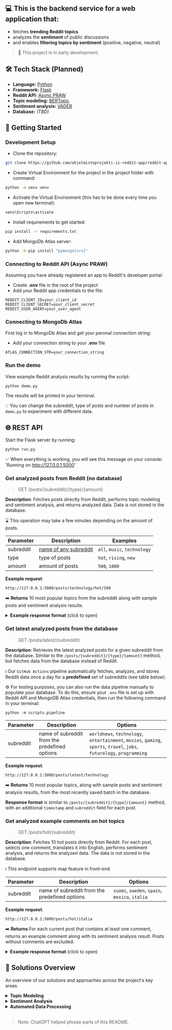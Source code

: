 ## 💻 This is the backend service for a web application that:
- fetches **trending Reddit topics**
- analyzes the **sentiment** of public discussions
- and enables **filtering topics by sentiment** (positive, negative, neutral)

> 🚧 This project is in early development.

## 🛠️ Tech Stack (Planned)

- **Language:** [Python](https://docs.python.org/3/)
- **Framework:** [Flask](https://flask.palletsprojects.com/en/stable/)
- **Reddit API:** [Async PRAW](https://asyncpraw.readthedocs.io/en/stable/)
- **Topic modeling:** [BERTopic](https://maartengr.github.io/BERTopic/index.html)
- **Sentiment analysis:** [VADER](https://vadersentiment.readthedocs.io/en/latest/index.html) 
- **Database:** *(TBD)*

## 🚀 Getting Started

### Development Setup
- Clone the repository:
```bash
git clone https://github.com/ohjelmistoprojekti-ii-reddit-app/reddit-app-backend.git
```
- Create Virtual Environment for the project in the project folder with command:
```bash
python -m venv venv
```
- Activate the Virtual Environment (this has to be done every time you open new terminal):
```bash
venv\Scripts\activate
```
- Install requirements to get started:
```bash
pip install -r requirements.txt
```
- Add MongoDb Atlas server:
```bash
python -m pip install "pymongo[srv]"
```

### Connecting to Reddit API (Async PRAW)
Assuming you have already registered an app to Reddit's developer portal:
- Create **.env** file in the root of the project
- Add your Reddit app credentials to the file:
```
REDDIT_CLIENT_ID=your_client_id
REDDIT_CLIENT_SECRET=your_client_secret
REDDIT_USER_AGENT=your_user_agent
```

### Connecting to MongoDb Atlas
First log in to MongoDb Atlas and get your peronal connection string:
- Add your connection string to your **.env** file
```
ATLAS_CONNECTION_STR=your_connection_string
```

### Run the demo

View example Reddit analysis results by running the script:
```bash
python demo.py
```

The results will be printed in your terminal.

💡 You can change the subreddit, type of posts and number of posts in `demo.py` to experiment with different data.

## 🌐 REST API

Start the Flask server by running:
```bash
python run.py
```

✅ When everything is working, you will see this message on your console: 'Running on http://127.0.0.1:5000'

### Get analyzed posts from Reddit (no database)

> GET /posts/{subreddit}/{type}/{amount}

**Description**: Fetches posts directly from Reddit, performs topic modeling and sentiment analysis, and returns analyzed data. Data is not stored in the database.

⌛ This operation may take a few minutes depending on the amount of posts.

| Parameter | Description | Examples |
| --------- | ----------- | ------- |
| subreddit | [name of any subreddit](https://www.reddit.com/r/ListOfSubreddits/wiki/listofsubreddits/) | `all`, `music`, `technology` |
| type | type of posts | `hot`, `rising`, `new` |
| amount | amount of posts | `500`, `1000` |

**Example request**:
```
http://127.0.0.1:5000/posts/technology/hot/500
```

➡️ **Returns** 10 most popular topics from the subreddit along with sample posts and sentiment analysis results.

<details>
<summary><strong>Example response format</strong> (click to open)</summary>

```json
{
  "topic_id": 1,
  "num_posts": 22,
  "posts": [
    {
      "id": "abc123",
      "subreddit": "technology",
      "title": "AI model achieves new benchmark",
      "content": "A new AI model has set a record for image recognition accuracy.",
      "comments": [
        "This is amazing!",
        "Impressive results, can't wait to see it in action."
      ],
      "num_comments": 2,
      "score": 150,
      "upvote_ratio": 0.97
    },
    {
      "id": "def456",
      "subreddit": "technology",
      "title": "Tech company launches innovative gadget",
      "content": "The latest gadget has several cutting-edge features.",
      "comments": [
        "Looks promising!"
      ],
      "num_comments": 1,
      "score": 120,
      "upvote_ratio": 0.95
    }
  ],
  "sentiment_values": {
    "average_compound": 0.25,
    "average_neg": 10.0,
    "average_neu": 75.0,
    "average_pos": 15.0,
    "comment_count": 50
  },
  "topic": ["AI", "Innovation", "Gadgets"]
}
```
</details>


### Get latest analyzed posts from the database

> GET /posts/latest/{subreddit}

**Description**: Retrieves the latest analyzed posts for a given subreddit from the database. Similar to the `/posts/{subreddit}/{type}/{amount}` method, but fetches data from the database instead of Reddit.

ℹ️ Our `GitHub Actions` pipeline automatically fetches, analyzes, and stores Reddit data once a day for a **predefined** set of subreddits (see table below).

⚙️ For testing purposes, you can also run the data pipeline manually to populate your database. To do this, ensure your `.env` file is set up with Reddit API and MongoDB Atlas credentials, then run the following command in your terminal:
```
python -m scripts.pipeline
```

| Parameter | Description | Options |
| --------- | ----------- | ------- |
| subreddit | name of subreddit from the predefined options | `worldnews`, `technology`, `entertainment`, `movies`, `gaming`, `sports`, `travel`, `jobs`, `futurology`, `programming`

**Example request**:
```
http://127.0.0.1:5000/posts/latest/technology
```

➡️ **Returns** 10 most popular topics, along with sample posts and sentiment analysis results, from the most recently saved batch in the database.

**Response format** is similar to `/posts/{subreddit}/{type}/{amount}` method, with an additional `timestamp` and `subreddit` field for each post.


### Get analyzed example comments on hot topics

> GET /posts/hot/{subreddit}

**Description**: Fetches 10 hot posts directly from Reddit. For each post, selects one comment, translates it into English, performs sentiment analysis, and returns the analyzed data. The data is not stored in the database.

ℹ️ This endpoint supports map feature in front-end


| Parameter | Description | Options |
| --------- | ----------- | ------- |
| subreddit | name of subreddit from the predefined options | `suomi`, `sweden`, `spain`, `mexico`, `italia`

**Example request**:
```
http://127.0.0.1:5000/posts/hot/italia
```
➡️ **Returns** For each current post that contains at least one comment, returns an example comment along with its sentiment analysis result. Posts without comments are excluded.

<details>
<summary><strong>Example response format</strong> (click to open)</summary>

```json
{
    "comment_eng": "thanks to all for support, I didn't feel like ahaha and I learned about the challenge",
    "comment_original": "grazie di cuore a tutti per il supporto, non me lo aspettavo ahaha e scusatemi per lo sfogo",
    "post_score": 480,
    "post_title": "Ho 23 anni e NON vivo",
    "sentiment_values": {
      "sentiment_compound": 0.585,
      "sentiment_neg": 0.111,
      "sentiment_neu": 0.526,
      "sentiment_pos": 0.363
    }
  },
  {
    "comment_eng": "With this opposition, I have spent ten years in government.",
    "comment_original": "Con questa opposizione fa tranquillissimamente dieci anni al governo",
    "post_score": 355,
    "post_title": "Zitta zitta la Meloni a fine mese arriva sul podio",
    "sentiment_values": {
      "sentiment_compound": 0,
      "sentiment_neg": 0,
      "sentiment_neu": 1,
      "sentiment_pos": 0
    }
  },
  {
    "comment_eng": "Is the minimum wage at 9 euros?",
    "comment_original": "Maa il salario minimo a 9 euro? Helloo? ",
    "post_score": 202,
    "post_title": "Se Flotilla sarà attaccata i sindacati sono pronti allo SCIOPERO GENERALE immediato",
    "sentiment_values": {
      "sentiment_compound": 0,
      "sentiment_neg": 0,
      "sentiment_neu": 1,
      "sentiment_pos": 0
    }
  }
```
</details>


## 🔎 Solutions Overview
An overview of our solutions and approaches across the project's key areas.

<details>
<summary><strong>Topic Modeling</strong></summary>

**Topic modeling** is a natural language processing (NLP) technique for identifying themes and topics from text data.

There are multiple tools available for this task, and for this project, we chose **BERTopic**, a modern framework that leverages advanced sentence-transformer models and statistical techniques to uncover easily interpretable topics.

<strong>Core concepts of BERTopic</strong>

BERTopic is highly flexible, allowing you to customize or swap components based on your needs. For example, you can control how broad or detailed the topic groups are by changing the clustering model, or generate embeddings using almost any sentence-transformer model. Adjusting different components can have a significant impact on the results.

Here are the key steps in BERTopic and the models we used for each stage:

1. **Embedding**: Converts text into numerical vectors that capture meaning, so similar words are close in vector space. For example, words “*movie*” and “*film*” might end up near each other because they mean similar things.
    - Model: [all-MiniLM-L12-v2](https://huggingface.co/sentence-transformers/all-MiniLM-L12-v2)
2. **Dimensionality reduction**: Reduces the high-dimensional vectors, making patterns and clusters easier to detect.
    - Model: [UMAP](https://umap-learn.readthedocs.io/en/latest/)
3. **Clustering**: Groups similar embeddings into coherent topic clusters.
    - Model: [HDBSCAN](https://hdbscan.readthedocs.io/en/latest/how_hdbscan_works.html)
4. **Topic representation**: Labels each cluster with a few key words summarizing its main theme.
    - Model: BERTopic default, [c-TF-IDF](https://maartengr.github.io/BERTopic/getting_started/ctfidf/ctfidf.html)


<strong>Why use BERTopic on Reddit data?</strong>

Reddit discussions are already organized into different topics as **subreddits**, so someone might wonder why we would use topic modeling on Reddit at all. We wanted to take our Reddit analysis a step further and see if recurring themes or topics could be found *within* large subreddits.

Reddit discussions are diverse, informal and full of slang and memes, making the data challenging to analyze. BERTopic uses contextual embeddings to capture the meaning behind words, allowing it to understand nuances that traditional models like LDA often miss. We believe this makes it well-suited for extracting meaningful topics from a large and messy dataset like Reddit.

**Learn more on this topic**:
- [What is Topic Modeling? An Introduction With Examples](https://www.datacamp.com/tutorial/what-is-topic-modeling) by Kurtis Pykes (Datacamp)
- [Advanced Topic Modeling with BERTopic](https://www.pinecone.io/learn/bertopic/) by James Briggs (Pinecone)
- [BERTopic official documentation](https://maartengr.github.io/BERTopic/algorithm/algorithm.html)
</details>

<details>
<summary><strong>Sentiment Analysis</strong></summary>
Coming soon
</details>

<details>
<summary><strong>Automated Data Processing</strong></summary>

We use **GitHub Actions** to automatically fetch, analyze, and store Reddit data once per day. The pipeline currently only runs for a predefined set of subreddits (see table below).

**How it works**
- Runs daily at midnight (UTC) or on demand via manual trigger
- Fetches ~500 hot posts and up to 8 comments per subreddit
- Processes content with topic modeling and sentiment analysis
- Stores processed data in MongoDB Atlas

The processed data can be accessed via the `/posts/latest/{subreddit}` endpoint (see [REST documentation](#-rest-api)).

**Subreddits**

The pipeline processes a predefined set of active subreddits to ensure diverse and relevant content for our users:

| Subreddit    | Description                      |
|--------------|----------------------------------|
| worldnews    | International news               |
| technology   | Tech news and discussions        |
| entertainment| Entertainment & pop culture      |
| movies       | Movie news, reviews & discussions|
| gaming       | Game news, reviews & discussions |
| sports       | Sports news and updates          |
| travel       | Travel tips and stories          |
| jobs         | Careers and job postings         |
| futurology   | Future tech and trends           |
| programming  | Programming discussions          |

⚙️ The subreddit list can be modified in `scripts/pipeline.py`

💡 We use the data for category filtering in the frontend. We are planning to add historical analysis and trend tracking soon.

**Benefits**

- Ensures consistent and reliable daily updates
- Keeps the frontend up-to-date with fresh data
- Enables historical analysis and long-term trend tracking
- Delivers fast frontend performance without waiting for real-time processing

**Learn more**
- [GitHub Actions documentation](https://docs.github.com/en/actions)
</details>
<br>

> Note: ChatGPT helped phrase parts of this README.
